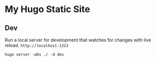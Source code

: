 # My Hugo Static Site

## Dev

Run a local server for development that watches for changes with live reload. `http://localhost:1313`

```
hugo server -wDs ./ -d dev
```